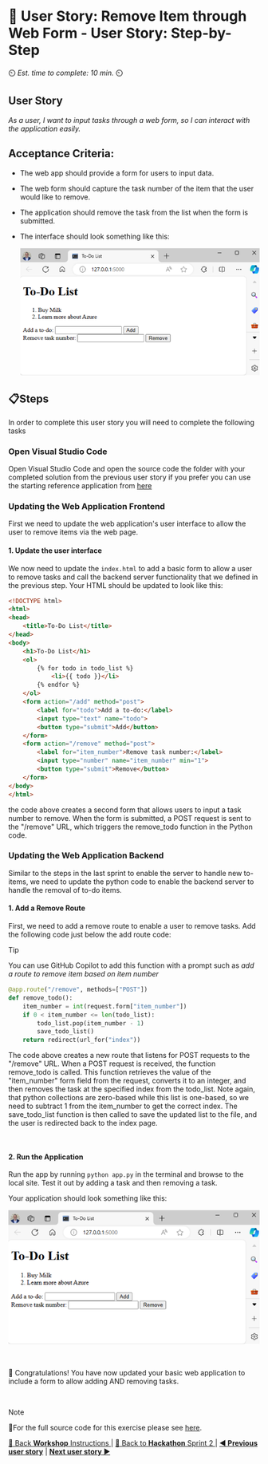 # 📖 User Story: Remove Item through Web Form - User Story: Step-by-Step
⏲️ _Est. time to complete: 10 min._ ⏲️

## User Story

*As a user, I want to input tasks through a web form, so I can interact with the application easily.*

## Acceptance Criteria:
- The web app should provide a form for users to input data.  
- The web form should capture the task number of the item that the user would like to remove.
- The application should remove the task from the list when the form is submitted.
- The interface should look something like this:

    ![outcome1](/Track_2_ToDo_App/Sprint-02%20-%20Web%20Application/images/outcome-S02-f01-US03.png)

## 📋Steps

In order to complete this user story you will need to complete the following tasks

### Open Visual Studio Code
Open Visual Studio Code and open the source code the folder with your completed solution from the previous user story if you prefer you can use the starting reference application from [here](/Track_2_ToDo_App/Sprint-02%20-%20Web%20Application/src/app-s02-f01-us02/)

### Updating the Web Application Frontend
First we need to update the web application's user interface to allow the user to remove items via the web page.

#### 1. Update the user interface
We now need to update the `index.html` to add a basic form to allow a user to remove tasks and call the backend server functionality that we defined in the previous step. Your HTML should be updated to look like this:

```html
<!DOCTYPE html>
<html>
<head>
    <title>To-Do List</title>
</head>
<body>
    <h1>To-Do List</h1>
    <ol>
        {% for todo in todo_list %}
            <li>{{ todo }}</li>
        {% endfor %}
    </ol>
    <form action="/add" method="post">
        <label for="todo">Add a to-do:</label>
        <input type="text" name="todo">
        <button type="submit">Add</button>
    </form>
    <form action="/remove" method="post">
        <label for="item_number">Remove task number:</label>
        <input type="number" name="item_number" min="1">
        <button type="submit">Remove</button>
    </form>
</body>
</html>
```

the code above creates a second form that allows users to input a task number to remove. When the form is submitted, a POST request is sent to the "/remove" URL, which triggers the remove_todo function in the Python code.


### Updating the Web Application Backend
Similar to the steps in the last sprint to enable the server to handle new to-items, we need to update the python code to enable the backend server to handle the removal of to-do items.

#### 1. Add a Remove Route
First, we need to add a remove route to enable a user to remove tasks. Add the following code just below the add route code:

>[!TIP]
>You can use GitHub Copilot to add this function with a prompt such as *add a route to remove item based on item number*
        
```python
@app.route("/remove", methods=["POST"])
def remove_todo():
    item_number = int(request.form["item_number"])
    if 0 < item_number <= len(todo_list):
        todo_list.pop(item_number - 1)
        save_todo_list()
    return redirect(url_for("index"))
```

The code above creates a new route that listens for POST requests to the "/remove" URL. When a POST request is received, the function remove_todo is called. This function retrieves the value of the "item_number" form field from the request, converts it to an integer, and then removes the task at the specified index from the todo_list.  Note again, that python collections are zero-based while this list is one-based, so we need to subtract 1 from the item_number to get the correct index. The save_todo_list function is then called to save the updated list to the file, and the user is redirected back to the index page.

<br/>


#### 2. Run the Application
Run the app by running ```python app.py``` in the terminal and browse to the local site. Test it out by adding a task and then removing a task.

Your application should look something like this:

![outcome3](/Track_2_ToDo_App/Sprint-02%20-%20Web%20Application/images/outcome-S02-f01-US03.png)

<br/>

🎉 Congratulations! You have now updated your basic web application to include a form to allow adding AND removing tasks.

<br/>

> [!NOTE]
> 📄For the full source code for this exercise please see [here](/Track_2_ToDo_App/Sprint-02%20-%20Web%20Application/src/app-s02-f01-us03/).


[🔼 Back **Workshop** Instructions ](/Track_2_ToDo_App/Workshop-Format.md) | [🔼 Back to **Hackathon** Sprint 2 ](/Track_2_ToDo_App/Sprint-02%20-%20Web%20Application/README.md) | [**◀ Previous user story**](User%20Story%202%20-%20Add%20Item%20through%20Web%20Form.md) | [**Next user story** ▶](/Track_2_ToDo_App/Sprint-02%20-%20Web%20Application/Feature%202%20-%20Basic%20Styling/User%20Story%201%20-%20Add%20Basic%20Styling%20to%20the%20Web%20App.md)


